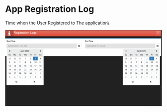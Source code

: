 # App Registration Log

Time when the User Registered to The application\

![](../../.gitbook/assets/image%20%28108%29.png)

